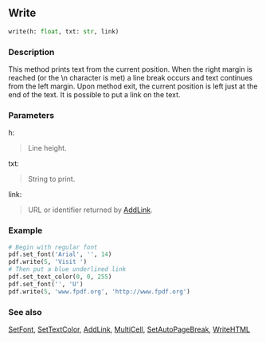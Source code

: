 ## Write ##

```python
write(h: float, txt: str, link)
```

### Description ###

This method prints text from the current position. When the right margin is reached (or the \n character is met) a line break occurs and text continues from the left margin. Upon method exit, the current position is left just at the end of the text.
It is possible to put a link on the text.

### Parameters ###

h:
> Line height.

txt:
> String to print.

link:
> URL or identifier returned by [AddLink](AddLink.md).

### Example ###
```python
# Begin with regular font
pdf.set_font('Arial', '', 14)
pdf.write(5, 'Visit ')
# Then put a blue underlined link
pdf.set_text_color(0, 0, 255)
pdf.set_font('', 'U')
pdf.write(5, 'www.fpdf.org', 'http://www.fpdf.org')
```

### See also ###

[SetFont](SetFont.md), [SetTextColor](SetTextColor.md), [AddLink](AddLink.md), [MultiCell](MultiCell.md), [SetAutoPageBreak](SetAutoPageBreak.md), [WriteHTML](WriteHTML.md)

